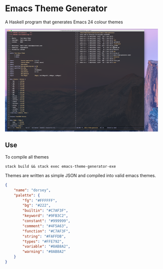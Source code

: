 # Emacs Theme Generator

A Haskell program that generates Emacs 24 colour themes

![](https://raw.githubusercontent.com/owainlewis/emacs-theme-generator/master/resources/preview.png)

## Use

To compile all themes

```
stack build && stack exec emacs-theme-generator-exe
```

Themes are written as simple JSON and compiled into valid emacs themes.

```json
{
    "name": "dorsey",
    "palette": {
        "fg": "#FFFFFF",
        "bg": "#222",
        "builtin": "#C7AF3F",
        "keyword": "#9FB3C2",
        "constant": "#999999",
        "comment": "#4F5A63",
        "function": "#C7AF3F",
        "string": "#FAFFDB",
        "types": "#FFE792",
        "variable": "#8AB8A2",
        "warning": "#8AB8A2"
    }
}
```
